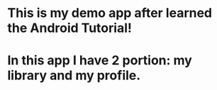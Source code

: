 # This is my demo app after learned the Android Tutorial!
# In this app I have 2 portion: my library and my profile.

